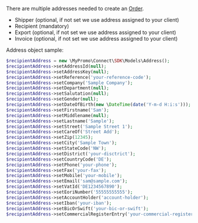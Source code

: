 There are multiple addresses needed to create an [Order][Order].
- Shipper (optional, if not set we use address assigned to your client)
- Recipient (mandatory)
- Export (optional, if not set we use address assigned to your client)
- Invoice (optional, if not set we use address assigned to your client)

Address object sample:

```php
$recipientAddress = new \MyPromo\Connect\SDK\Models\Address();
$recipientAddress->setAddressId(null);
$recipientAddress->setAddressKey(null);
$recipientAddress->setReference('your-reference-code');
$recipientAddress->setCompany('Sample Company');
$recipientAddress->setDepartment(null);
$recipientAddress->setSalutation(null);
$recipientAddress->setGender(null);
$recipientAddress->setDateOfBirth(new \DateTime(date('Y-m-d H:i:s')));
$recipientAddress->setFirstname('Sam');
$recipientAddress->setMiddlename(null);
$recipientAddress->setLastname('Sample');
$recipientAddress->setStreet('Sample Street 1');
$recipientAddress->setCareOf('Street Add');
$recipientAddress->setZip(12345);
$recipientAddress->setCity('Sample Town');
$recipientAddress->setStateCode('NW');
$recipientAddress->setDistrict('your-disctrict');
$recipientAddress->setCountryCode('DE');
$recipientAddress->setPhone('your-phone');
$recipientAddress->setFax('your-fax');
$recipientAddress->setMobile('your-mobile');
$recipientAddress->setEmail('sam@sample.com');
$recipientAddress->setVatId('DE1234567890');
$recipientAddress->setEoriNumber('55555555555');
$recipientAddress->setAccountHolder('account-holder');
$recipientAddress->setIban('your-iban');
$recipientAddress->setBicOrSwift('your-bic-or-swift');
$recipientAddress->setCommercialRegisterEntry('your-commercial-register-entry');

```

[Order]: Order.md
